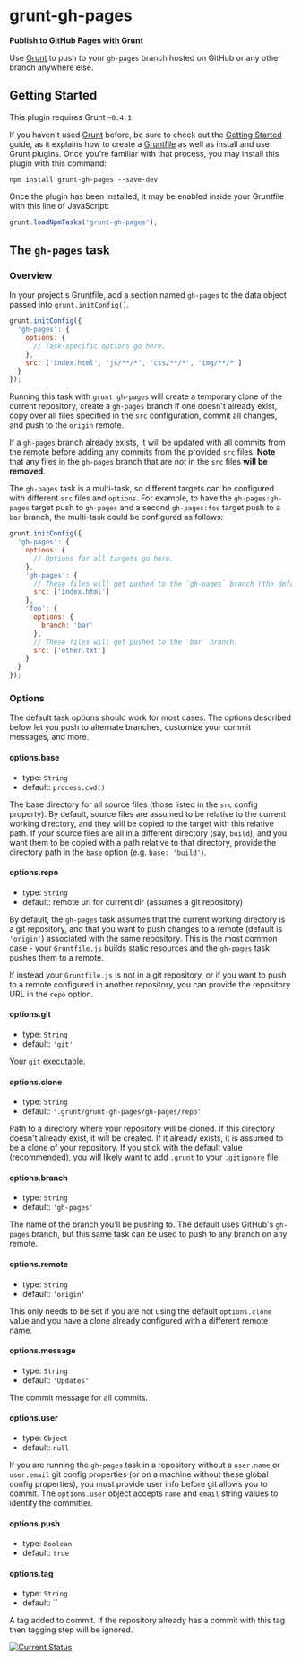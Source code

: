 # grunt-gh-pages
**Publish to GitHub Pages with Grunt**

Use [Grunt](http://gruntjs.com/) to push to your `gh-pages` branch hosted on GitHub or any other branch anywhere else.

## Getting Started
This plugin requires Grunt `~0.4.1`

If you haven't used [Grunt](http://gruntjs.com/) before, be sure to check out the [Getting Started](http://gruntjs.com/getting-started) guide, as it explains how to create a [Gruntfile](http://gruntjs.com/sample-gruntfile) as well as install and use Grunt plugins. Once you're familiar with that process, you may install this plugin with this command:

```shell
npm install grunt-gh-pages --save-dev
```

Once the plugin has been installed, it may be enabled inside your Gruntfile with this line of JavaScript:

```js
grunt.loadNpmTasks('grunt-gh-pages');
```

## The `gh-pages` task

### Overview
In your project's Gruntfile, add a section named `gh-pages` to the data object passed into `grunt.initConfig()`.

```js
grunt.initConfig({
  'gh-pages': {
    options: {
      // Task-specific options go here.
    },
    src: ['index.html', 'js/**/*', 'css/**/*', 'img/**/*']
  }
});
```

Running this task with `grunt gh-pages` will create a temporary clone of the current repository, create a `gh-pages` branch if one doesn't already exist, copy over all files specified in the `src` configuration, commit all changes, and push to the `origin` remote.

If a `gh-pages` branch already exists, it will be updated with all commits from the remote before adding any commits from the provided `src` files.  **Note** that any files in the `gh-pages` branch that are *not* in the `src` files **will be removed**.

The `gh-pages` task is a multi-task, so different targets can be configured with different `src` files and `options`.  For example, to have the `gh-pages:gh-pages` target push to `gh-pages` and a second `gh-pages:foo` target push to a `bar` branch, the multi-task could be configured as follows:

```js
grunt.initConfig({
  'gh-pages': {
    options: {
      // Options for all targets go here.
    },
    'gh-pages': {
      // These files will get pushed to the `gh-pages` branch (the default).
      src: ['index.html']
    },
    'foo': {
      options: {
        branch: 'bar'
      },
      // These files will get pushed to the `bar` branch.
      src: ['other.txt']
    }
  }
});
```


### Options

The default task options should work for most cases.  The options described below let you push to alternate branches, customize your commit messages, and more.

#### options.base
 * type: `String`
 * default: `process.cwd()`

The base directory for all source files (those listed in the `src` config property).  By default, source files are assumed to be relative to the current working directory, and they will be copied to the target with this relative path.  If your source files are all in a different directory (say, `build`), and you want them to be copied with a path relative to that directory, provide the directory path in the `base` option (e.g. `base: 'build'`).

#### options.repo
 * type: `String`
 * default: remote url for current dir (assumes a git repository)

By default, the `gh-pages` task assumes that the current working directory is a git repository, and that you want to push changes to a remote (default is `'origin'`) associated with the same repository.  This is the most common case - your `Gruntfile.js` builds static resources and the `gh-pages` task pushes them to a remote.

If instead your `Gruntfile.js` is not in a git repository, or if you want to push to a remote configured in another repository, you can provide the repository URL in the `repo` option.

#### options.git
 * type: `String`
 * default: `'git'`

Your `git` executable.

#### options.clone
 * type: `String`
 * default: `'.grunt/grunt-gh-pages/gh-pages/repo'`

Path to a directory where your repository will be cloned.  If this directory doesn't already exist, it will be created.  If it already exists, it is assumed to be a clone of your repository.  If you stick with the default value (recommended), you will likely want to add `.grunt` to your `.gitignore` file.

#### options.branch
 * type: `String`
 * default: `'gh-pages'`

The name of the branch you'll be pushing to.  The default uses GitHub's `gh-pages` branch, but this same task can be used to push to any branch on any remote.

#### options.remote
 * type: `String`
 * default: `'origin'`

This only needs to be set if you are not using the default `options.clone` value and you have a clone already configured with a different remote name.

#### options.message
 * type: `String`
 * default: `'Updates'`

The commit message for all commits.

#### options.user
 * type: `Object`
 * default: `null`

If you are running the `gh-pages` task in a repository without a `user.name` or `user.email` git config properties (or on a machine without these global config properties), you must provide user info before git allows you to commit.  The `options.user` object accepts `name` and `email` string values to identify the committer.

#### options.push
 * type: `Boolean`
 * default: `true`

#### options.tag
 * type: `String`
 * default: ``

A tag added to commit. If the repository already has a commit with this tag then tagging step will be ignored. 


[![Current Status](https://secure.travis-ci.org/tschaub/grunt-gh-pages.png?branch=master)](https://travis-ci.org/tschaub/grunt-gh-pages)
